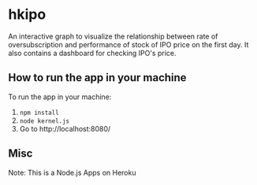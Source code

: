 # hkipo
An interactive graph to visualize the relationship between rate of oversubscription and performance of stock of IPO price on the first day. It also contains a dashboard for checking IPO's price.

## How to run the app in your machine
To run the app in your machine:
1. `npm install`
2. `node kernel.js`
3. Go to http://localhost:8080/


## Misc
Note: This is a Node.js Apps on Heroku
